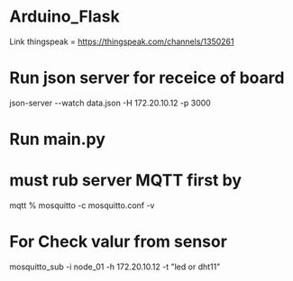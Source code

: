 # Arduino_Flask
Link thingspeak = https://thingspeak.com/channels/1350261

# Run json server for receice of board 
json-server --watch data.json -H 172.20.10.12 -p 3000

# Run main.py

# must rub server MQTT first by
mqtt % mosquitto -c mosquitto.conf -v

# For Check valur from sensor
mosquitto_sub -i node_01 -h 172.20.10.12 -t "led or dht11"

